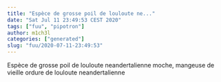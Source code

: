 ```yaml
---
title: "Espèce de grosse poil de louloute ne..."
date: "Sat Jul 11 23:49:53 CEST 2020"
tags: ["fuu", "pipotron"]
author: m1ch3l
categories: ["generated"]
slug: "fuu/2020-07-11-23:49:53"
---
```


Espèce de grosse poil de louloute neandertalienne moche, mangeuse de vieille ordure de louloute neandertalienne
